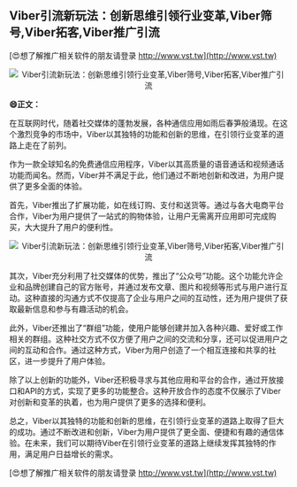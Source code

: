 ## **Viber引流新玩法：创新思维引领行业变革,Viber筛号,Viber拓客,Viber推广引流**

[😍想了解推广相关软件的朋友请登录 http://www.vst.tw](http://www.vst.tw)

 <center><img src="https://vst.tw/MP4/tuiguang/png/6.png" alt="Viber引流新玩法：创新思维引领行业变革,Viber筛号,Viber拓客,Viber推广引流"></center>

**😄正文：**

在互联网时代，随着社交媒体的蓬勃发展，各种通信应用如雨后春笋般涌现。在这个激烈竞争的市场中，Viber以其独特的功能和创新的思维，在引领行业变革的道路上走在了前列。

作为一款全球知名的免费通信应用程序，Viber以其高质量的语音通话和视频通话功能而闻名。然而，Viber并不满足于此，他们通过不断地创新和改进，为用户提供了更多全面的体验。

首先，Viber推出了扩展功能，如在线订购、支付和送货等。通过与各大电商平台合作，Viber为用户提供了一站式的购物体验，让用户无需离开应用即可完成购买，大大提升了用户的便利性。

 <center><img src="https://vst.tw/MP4/tuiguang/png/2.png" alt="Viber引流新玩法：创新思维引领行业变革,Viber筛号,Viber拓客,Viber推广引流"></center>

其次，Viber充分利用了社交媒体的优势，推出了“公众号”功能。这个功能允许企业和品牌创建自己的官方账号，并通过发布文章、图片和视频等形式与用户进行互动。这种直接的沟通方式不仅提高了企业与用户之间的互动性，还为用户提供了获取最新信息和参与有趣活动的机会。

此外，Viber还推出了“群组”功能，使用户能够创建并加入各种兴趣、爱好或工作相关的群组。这种社交方式不仅方便了用户之间的交流和分享，还可以促进用户之间的互动和合作。通过这种方式，Viber为用户创造了一个相互连接和共享的社区，进一步提升了用户体验。

除了以上创新的功能外，Viber还积极寻求与其他应用和平台的合作，通过开放接口和API的方式，实现了更多的功能整合。这种开放合作的态度不仅展示了Viber对创新和变革的执着，也为用户提供了更多的选择和便利。

总之，Viber以其独特的功能和创新的思维，在引领行业变革的道路上取得了巨大的成功。通过不断改进和创新，Viber为用户提供了更全面、便捷和有趣的通信体验。在未来，我们可以期待Viber在引领行业变革的道路上继续发挥其独特的作用，满足用户日益增长的需求。

[😍想了解推广相关软件的朋友请登录 http://www.vst.tw](http://www.vst.tw)



